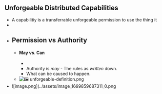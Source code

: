## Unforgeable Distributed Capabilities
- A capabilitiy is a transferrable unforgeable permission to use the thing it
-
- ## Permission vs Authority
	- #### May vs. Can
		-
		- Authority is *may* - The rules as *written* down.
		- What can be caused to happen.
	- ![🖼 unforgeable-definition.png](../assets/unforgeable-definition.png)
- ![image.png](../assets/image_1699859687311_0.png
